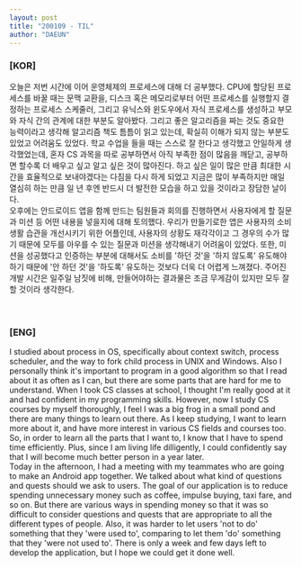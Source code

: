 ```yaml
---
layout: post
title: "200109 - TIL"
author: "DAEUN"
---
```


### [KOR]
오늘은 저번 시간에 이어 운영체제의 프로세스에 대해 더 공부했다. CPU에 할당된 프로세스를 바꿀 때는 문맥 교환을, 디스크 혹은 메모리로부터 어떤 프로세스를 실행할지 결정하는 프로세스 스케줄러, 그리고 유닉스와 윈도우에서 자식 프로세스를 생성하고 부모와 자식 간의 관계에 대한 부분도 알아봤다. 그리고 좋은 알고리즘을 짜는 것도 중요한 능력이라고 생각해 알고리즘 책도 틈틈이 읽고 있는데, 확실히 이해가 되지 않는 부분도 있었고 어려움도 있었다. 학교 수업을 들을 때는 스스로 잘 한다고 생각했고 안일하게 생각했었는데, 혼자 CS 과목을 따로 공부하면서 아직 부족한 점이 많음을 깨닫고, 공부하면 할수록 더 배우고 싶고 알고 싶은 것이 많아진다. 하고 싶은 일이 많은 만큼 최대한 시간을 효율적으로 보내야겠다는 다짐을 다시 하게 되었고 지금은 많이 부족하지만 매일 열심히 하는 만큼 일 년 후엔 반드시 더 발전한 모습을 하고 있을 것이라고 장담한 날이다.
<br>
오후에는 안드로이드 앱을 함께 만드는 팀원들과 회의를 진행하면서 사용자에게 할 질문과 미션 등 어떤 내용을 넣을지에 대해 토의했다. 우리가 만들기로한 앱은 사용자의 소비 생활 습관을 개선시키기 위한 어플인데, 사용자의 상황도 재각각이고 그 경우의 수가 많기 때문에 모두를 아우를 수 있는 질문과 미션을 생각해내기 어려움이 있었다. 또한, 미션을 성공했다고 인증하는 부분에 대해서도 소비를 '하던 것'을 '하지 않도록' 유도해야하기 때문에 '안 하던 것'을 '하도록' 유도하는 것보다 더욱 더 어렵게 느껴졌다. 주어진 개발 시간은 일주일 남짓에 비해, 만들어야하는 결과물은 조금 무게감이 있지만 모두 잘 할 것이라 생각한다.
<br><br><br>
### [ENG]
I studied about process in OS, specifically about context switch, process scheduler, and the way to fork child process in UNIX and Windows. Also I personally think it's important to program in a good algorithm so that I read about it as often as I can, but there are some parts that are hard for me to understand. When I took CS classes at school, I thought I'm really good at it and had confident in my programming skills. However, now I study CS courses by myself thoroughly, I feel I was a big frog in a small pond and there are many things to learn out there. As I keep studying, I want to learn more about it, and have more interest in various CS fields and courses too. So, in order to learn all the parts that I want to, I know that I have to spend time efficiently. Plus, since I am living life dilligently, I could confidently say that I will become much better person in a year later.
<br>
Today in the afternoon, I had a meeting with my teammates who are going to make an Android app together. We talked about what kind of questions and quests should we ask to users. The goal of our application is to reduce spending unnecessary money such as coffee, impulse buying, taxi fare, and so on. But there are various ways in spending money so that it was so difficult to consider questions and quests that are appropriate to all the different types of people. Also, it was harder to let users 'not to do' something that they 'were used to', comparing to let them 'do' something that they 'were not used to'. There is only a week and few days left to develop the application, but I hope we could get it done well.